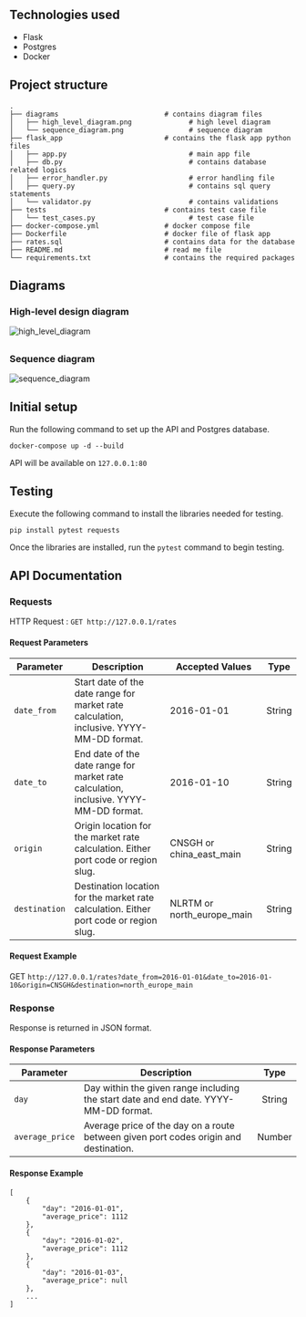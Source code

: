 
## Technologies used

* Flask
* Postgres
* Docker

## Project structure

```
.
├── diagrams                          # contains diagram files
│   ├── high_level_diagram.png              # high level diagram
│   └── sequence_diagram.png                # sequence diagram
├── flask_app                         # contains the flask app python files
│   ├── app.py                              # main app file
│   ├── db.py                               # contains database related logics   
│   ├── error_handler.py                    # error handling file
│   ├── query.py                            # contains sql query statements
│   └── validator.py                        # contains validations
├── tests                             # contains test case file       
│   └── test_cases.py                       # test case file
├── docker-compose.yml                # docker compose file
├── Dockerfile                        # docker file of flask app
├── rates.sql                         # contains data for the database
├── README.md                         # read me file  
└── requirements.txt                  # contains the required packages
```


## Diagrams

### High-level design diagram

![high_level_diagram](https://user-images.githubusercontent.com/41287354/201577708-8f93dd0b-5d45-4cdc-9d92-498b968c1e48.png)

## 

### Sequence diagram

![sequence_diagram ](https://user-images.githubusercontent.com/41287354/201577721-70f8c4d2-86b9-4b33-af35-60f47a63b6a1.png)


## Initial setup

Run the following command to set up the API and Postgres database.

```
docker-compose up -d --build
```

API will be available on `127.0.0.1:80`

## Testing

Execute the following command to install the libraries needed for testing.

```
pip install pytest requests
```

Once the libraries are installed, run the `pytest` command to begin testing.


## API Documentation

### Requests

HTTP Request : `GET http://127.0.0.1/rates`

#### Request Parameters

| Parameter     | Description                                                                             | Accepted Values            |  Type  |
|---------------|-----------------------------------------------------------------------------------------|----------------------------|:------:|
| `date_from`   | Start date of the date range for market rate calculation, inclusive. YYYY-MM-DD format. | 2016-01-01                 | String |
| `date_to`     | End date of the date range for market rate calculation, inclusive. YYYY-MM-DD format.   | 2016-01-10                 | String |
| `origin`      | Origin location for the market rate calculation. Either port code or region slug.       | CNSGH or china_east_main   | String |
| `destination` | Destination location for the market rate calculation. Either port code or region slug.  | NLRTM or north_europe_main | String |

#### Request Example
GET `http://127.0.0.1/rates?date_from=2016-01-01&date_to=2016-01-10&origin=CNSGH&destination=north_europe_main`

### Response

Response is returned in JSON format.

#### Response Parameters

| Parameter       | Description                                                                          |  Type  |
|-----------------|--------------------------------------------------------------------------------------|:------:|
| `day`           | Day within the given range including the start date and end date. YYYY-MM-DD format. | String |
| `average_price` | Average price of the day on a route between given port codes origin and destination. | Number |


#### Response Example
```
[
    {
        "day": "2016-01-01",
        "average_price": 1112
    },
    {
        "day": "2016-01-02",
        "average_price": 1112
    },
    {
        "day": "2016-01-03",
        "average_price": null
    },
    ...
]
```


